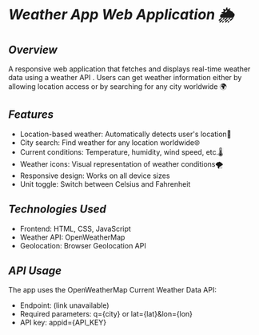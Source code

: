 # *Weather App Web Application 🌦️*

## *Overview*
A responsive web application that fetches and displays real-time weather data using a weather API . Users can get weather information either by allowing location access or by searching for any city worldwide 🌍

## *Features*
- Location-based weather: Automatically detects user's location📍 
- City search: Find weather for any location worldwide🌐 
- Current conditions: Temperature, humidity, wind speed, etc.🌡️ 
- Weather icons: Visual representation of weather conditions🌪️ 
- Responsive design: Works on all device sizes
- Unit toggle: Switch between Celsius and Fahrenheit

## *Technologies Used*
- Frontend: HTML, CSS, JavaScript
- Weather API: OpenWeatherMap
- Geolocation: Browser Geolocation API

## *API Usage*
The app uses the OpenWeatherMap Current Weather Data API:
- Endpoint: (link unavailable)
- Required parameters: q={city} or lat={lat}&lon={lon}
- API key: appid={API_KEY}
